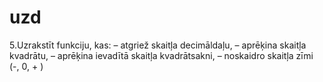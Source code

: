 # uzd
5.Uzrakstīt funkciju, kas:
–  atgriež skaitļa decimāldaļu,
–  aprēķina skaitļa kvadrātu,
–  aprēķina ievadītā skaitļa kvadrātsakni,
–  noskaidro skaitļa zīmi (-, 0, + )